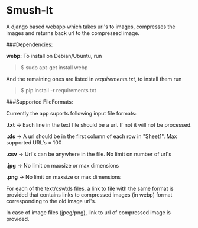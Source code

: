 # Smush-It
A django based webapp which takes url's to images, compresses the images and returns back url to the compressed image.

###Dependencies:

**webp:** To install on Debian/Ubuntu, run

> $ sudo apt-get install webp

And the remaining ones are listed in *requirements.txt*, to install them run

> $  pip install -r requirements.txt

###Supported FileFormats:

Currently the app suports following input file formats: 

**.txt** -> Each line in the text file should be a url. If not it will not be processed.

**.xls** -> A url should be in the first column of each row in "Sheet1". Max supported URL's = 100

**.csv** -> Url's can be anywhere in the file. No limit on number of url's

**.jpg** -> No limit on maxsize or max dimensions

**.png** -> No limit on maxsize or max dimensions

For each of the text/csv/xls files, a link to file with the same format is provided that contains links to compressed images (in webp) format corresponding to the old image url's.

In case of image files (jpeg/png), link to url of compressed image is provided.
